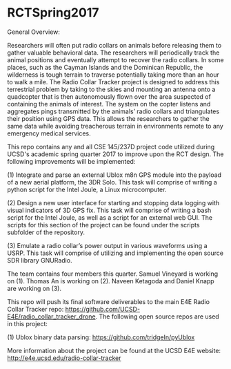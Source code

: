 # RCTSpring2017

General Overview:

Researchers will often put radio collars on animals before releasing them to gather valuable behavioral data. The researchers will periodically track the animal positions and eventually attempt to recover the radio collars. In some places, such as the Cayman Islands and the Dominican Republic, the wilderness is tough terrain to traverse potentially taking more than an hour to walk a mile. The Radio Collar Tracker project is designed to address this terrestrial problem by taking to the skies and mounting an antenna onto a quadcopter that is then autonomously flown over the area suspected of containing the animals of interest. The system on the copter listens and aggregates pings transmitted by the animals’ radio collars and triangulates their position using GPS data. This allows the researchers to gather the same data while avoiding treacherous terrain in environments remote to any emergency medical services.

This repo contains any and all CSE 145/237D project code utilized during UCSD's academic spring quarter 2017 to improve upon the RCT design. The following improvements will be implemented:

(1) Integrate and parse an external Ublox m8n GPS module into the payload of a new aerial platform, the 3DR Solo. This task will comprise of writing a python script for the Intel Joule, a Linux microcomputer. 

(2) Design a new user interface for starting and stopping data logging with visual indicators of 3D GPS fix. This task will comprise of writing a bash script for the Intel Joule, as well as a script for an external web GUI. The scripts for this section of the project can be found under the scripts subfolder of the repository.

(3) Emulate a radio collar’s power output in various waveforms using a USRP. This task will comprise of utilizing and implementing the open source SDR library GNURadio.

The team contains four members this quarter. Samuel Vineyard is working on (1). Thomas An is working on (2). Naveen Ketagoda and Daniel Knapp are working on (3).

This repo will push its final software deliverables to the main E4E Radio Collar Tracker repo: https://github.com/UCSD-E4E/radio_collar_tracker_drone. The following open source repos are used in this project:

(1) Ublox binary data parsing: https://github.com/tridgeIn/pyUblox

More information about the project can be found at the UCSD E4E website: http://e4e.ucsd.edu/radio-collar-tracker

